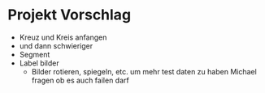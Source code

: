 # Projekt Vorschlag

- Kreuz und Kreis anfangen
- und dann schwieriger
- Segment
- Label bilder
  - Bilder rotieren, spiegeln, etc. um mehr test daten zu haben
Michael fragen ob es auch failen darf

